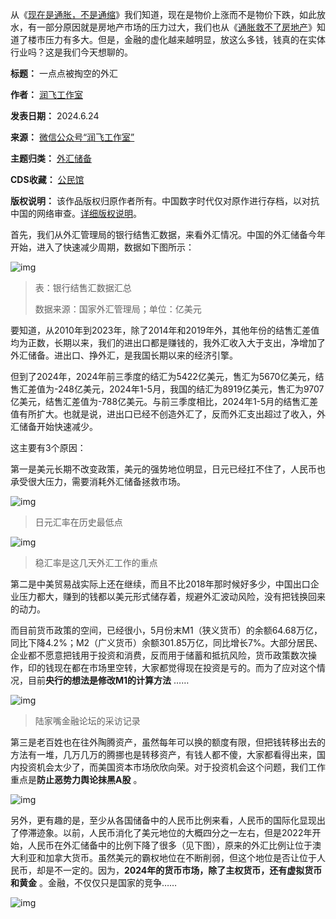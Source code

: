 从《[现在是通胀，不是通缩](http://mp.weixin.qq.com/s?__biz=MzUwOTcxMDU0Nw==\&mid=2247488995\&idx=1\&sn=fd0cb446a7eca70d2dfc985110999290\&chksm=f90f4c5fce78c549e8353990bda51b4a8eda5e04275e577b2fa4270cabdf0d47dcb1efb7f901\&scene=21#wechat_redirect)》我们知道，现在是物价上涨而不是物价下跌，如此放水，有一部分原因就是房地产市场的压力过大，我们也从《[通胀救不了房地产](http://mp.weixin.qq.com/s?__biz=MzUwOTcxMDU0Nw==\&mid=2247489001\&idx=1\&sn=751dcc0090d49e5e44c773bdde701407\&chksm=f90f4c55ce78c54304e6195d072a3dbf512c0076a6af92aea6ff17bf83cf44e320f4ac93029f\&scene=21#wechat_redirect)》知道了楼市压力有多大。但是，金融的虚化越来越明显，放这么多钱，钱真的在实体行业吗？这是我们今天想聊的。




**标题：** 一点点被掏空的外汇  

**作者：** [润飞工作室](https://chinadigitaltimes.net/space/润飞工作室)  

**发表日期：** 2024.6.24  

**来源：** [微信公众号“润飞工作室”](https://web.archive.org/web/20240624170853/https://mp.weixin.qq.com/s/Pon1wBmmPYmoYQ6PbnfN6g)  

**主题归类：** [外汇储备](https://chinadigitaltimes.net/space/外汇储备)  

**CDS收藏：** [公民馆](https://chinadigitaltimes.net/space/%E5%85%AC%E6%B0%91%E9%A6%86)  

**版权说明：** 该作品版权归原作者所有。中国数字时代仅对原作进行存档，以对抗中国的网络审查。[详细版权说明](https://chinadigitaltimes.net/chinese/copyright)。


首先，我们从外汇管理局的银行结售汇数据，来看外汇情况。中国的外汇储备今年开始，进入了快速减少周期，数据如下图所示：


![img](https://chinadigitaltimes.net/chinese/files/2024/06/post-709215-6679a8cf48f90.png)



> 表：银行结售汇数据汇总
> 
> 
> 数据来源：国家外汇管理局；单位：亿美元


要知道，从2010年到2023年，除了2014年和2019年外，其他年份的结售汇差值均为正数，长期以来，我们的进出口都是赚钱的，我外汇收入大于支出，净增加了外汇储备。进出口、挣外汇，是我国长期以来的经济引擎。


但到了2024年，2024年前三季度的结汇为5422亿美元，售汇为5670亿美元，结售汇差值为-248亿美元，2024年1-5月，我国的结汇为8919亿美元，售汇为9707亿美元，结售汇差值为-788亿美元。与前三季度相比，2024年1-5月的结售汇差值有所扩大。也就是说，进出口已经不创造外汇了，反而外汇支出超过了收入，外汇储备开始快速减少。


这主要有3个原因：


第一是美元长期不改变政策，美元的强势地位明显，日元已经扛不住了，人民币也承受很大压力，需要消耗外汇储备拯救市场。


![img](https://chinadigitaltimes.net/chinese/files/2024/06/post-709215-6679a8cf64b26.png)



> 日元汇率在历史最低点


![img](https://chinadigitaltimes.net/chinese/files/2024/06/post-709215-6679a8cf938e8.png)



> 稳汇率是这几天外汇工作的重点


第二是中美贸易战实际上还在继续，而且不比2018年那时候好多少，中国出口企业压力都大，赚到的钱都以美元形式储存着，规避外汇波动风险，没有把钱换回来的动力。


而目前货币政策的空间，已经很小，5月份末M1（狭义货币）的余额64.68万亿，同比下降4.2%；M2（广义货币）余额301.85万亿，同比增长7%。大部分居民、企业都不愿意把钱用于投资和消费，反而用于储蓄和抵抗风险，货币政策数次操作，印的钱现在都在市场里空转，大家都觉得现在投资是亏的。而为了应对这个情况，目前**央行的想法是修改M1的计算方法** ……


![img](https://chinadigitaltimes.net/chinese/files/2024/06/post-709215-6679a8cfc2277.png)



> 陆家嘴金融论坛的采访记录


第三是老百姓也在往外陶腾资产，虽然每年可以换的额度有限，但把钱转移出去的方法有一堆，几万几万的腾挪也是转移资产，有钱人都不傻，大家都看得出来，国内投资机会太少了，而美国资本市场欣欣向荣。对于投资机会这个问题，我们工作重点是**防止恶势力舆论抹黑A股** 。


![img](https://chinadigitaltimes.net/chinese/files/2024/06/post-709215-6679a8cfe9a18.png)


另外，更有趣的是，至少从各国储备中的人民币比例来看，人民币的国际化显现出了停滞迹象。以前，人民币消化了美元地位的大概四分之一左右，但是2022年开始，人民币在外汇储备中的比例下降了很多（见下图），原来的外汇比例让位于澳大利亚和加拿大货币。虽然美元的霸权地位在不断削弱，但这个地位是否让位于人民币，却是不一定的。因为，**2024年的货币市场，除了主权货币，还有虚拟货币和黄金** 。金融，不仅仅只是国家的竞争……


![img](https://chinadigitaltimes.net/chinese/files/2024/06/post-709215-6679a8d01f402.png)

